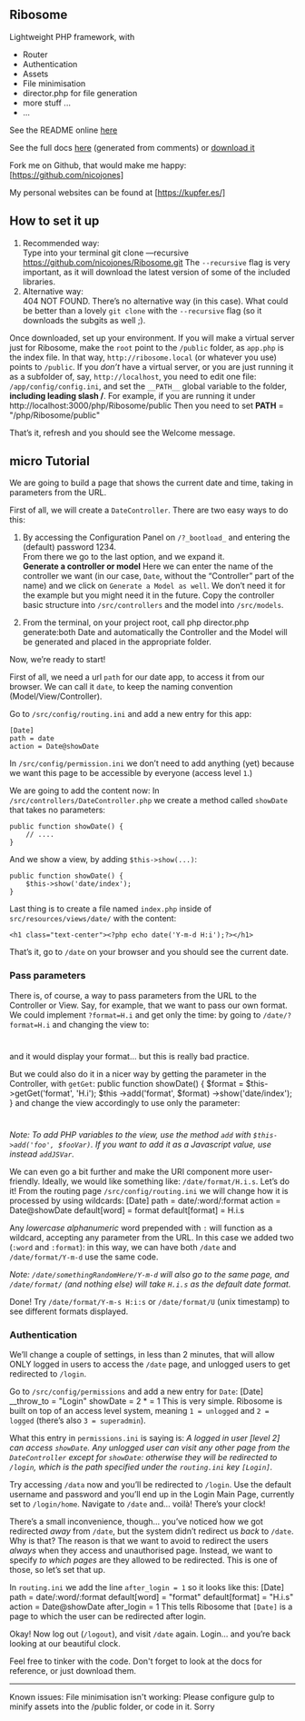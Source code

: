 ## Ribosome

Lightweight PHP framework, with

* Router
* Authentication
* Assets
* File minimisation
* director.php for file generation
* more stuff ...
* ...

See the README online [here][1]

See the full docs [here][2] (generated from comments) or [download it][3]

Fork me on Github, that would make me happy: [https://github.com/nicojones]

My personal websites can be found at [https://kupfer.es/]

## How to set it up
1. Recommended way:  
	Type into your terminal
		git clone —recursive https://github.com/nicojones/Ribosome.git
The `--recursive` flag is very important, as it will download the latest version of some of the included libraries.
2. Alternative way:  
	404 NOT FOUND. There’s no alternative way (in this case). What could be better than a lovely `git clone` with the `--recursive` flag (so it downloads the subgits as well ;).

Once downloaded, set up your environment. If you will make a virtual server just for Ribosome, make the `root` point to the `/public` folder, as `app.php` is the index file. In that way, `http://ribosome.local` (or whatever you use) points to `/public`.
If you *don’t* have a virtual server, or you are just running it as a subfolder of, say, `http://localhost`, you need to edit one file: `/app/config/config.ini`, and set the `__PATH__` global variable to the folder, **including leading slash /**. For example, if you are running it under
	http://localhost:3000/php/Ribosome/public
Then you need to set
	__PATH__ = "/php/Ribosome/public"

That’s it, refresh and you should see the Welcome message.

## micro Tutorial
We are going to build a page that shows the current date and time, taking in parameters from the URL.

First of all, we will create a `DateController`. There are two easy ways to do this:
1. By accessing the Configuration Panel on `/?_bootload_` and entering the (default) password 1234.  
	From there we go to the last option, and we expand it.  
	**Generate a controller or model**
	Here we can enter the name of the controller we want (in our case, `Date`, without the “Controller” part of the name) and we click on `Generate a Model as well`. We don’t need it for the example but you might need it in the future.
	Copy the controller basic structure into `/src/controllers` and the model into `/src/models`.

2. From the terminal, on your project root, call
		php director.php generate:both Date 
	and automatically the Controller and the Model will be generated and placed in the appropriate folder.

Now, we’re ready to start!

First of all, we need a url `path` for our date app, to access it from our browser. We can call it `date`, to keep the naming convention (Model/View/Controller).

Go to `/src/config/routing.ini` and add a new entry for this app:  

	[Date]
	path = date
	action = Date@showDate

In `/src/config/permission.ini` we don’t need to add anything (yet) because we want this page to be accessible by everyone (access level `1`.)

We are going to add the content now:
In `/src/controllers/DateController.php` we create a method called `showDate` that takes no parameters:

	public function showDate() {
	    // ....
	}

And we show a view, by adding `$this->show(...)`:

	public function showDate() {
	    $this->show('date/index');
	}

Last thing is to create a file named `index.php` inside of `src/resources/views/date/` with the content:  

	<h1 class="text-center"><?php echo date('Y-m-d H:i');?></h1>

That’s it, go to `/date` on your browser and you should see the current date.

### Pass parameters
There is, of course, a way to pass parameters from the URL to the Controller or View.
Say, for example, that we want to pass our own format. We could implement  `?format=H.i` and get only the time: by going to `/date/?format=H.i` and changing the view to:
	<h1 class="text-center"><?php echo date(
	!empty($_GET['format'])
	? $_GET['format']
	: 'Y-m-d H:i'
	); ?></h1>
and it would display your format… but this is really bad practice.

But we could also do it in a nicer way by getting the parameter in the Controller, with `getGet`:
	public function showDate() {
	   $format = $this->getGet('format', 'H.i');
	   $this
	        ->add('format', $format)
	        ->show('date/index');
	}
and change the view accordingly to use only the parameter:
	<h1 class="text-center"><?php echo date($format);?></h1>

*Note: To add PHP variables to the view, use the method `add` with `$this->add('foo', $fooVar)`. If you want to add it as a Javascript value, use instead `addJSVar`.*

We can even go a bit further and make the URI component more user-friendly. Ideally, we would like something like:
`/date/format/H.i.s`.
Let’s do it! From the routing page `/src/config/routing.ini` we will change how it is processed by using wildcards:
	[Date]
	path = date/:word/:format
	action = Date@showDate
	default[word] = format
	default[format] = H.i.s

Any *lowercase alphanumeric* word prepended with `:` will function as a wildcard, accepting any parameter from the URL. In this case we added two (`:word` and `:format`): in this way, we can have both `/date` and `/date/format/Y-m-d` use the same code.

*Note: `/date/somethingRandomHere/Y-m-d` will also go to the same page, and `/date/format/` (and nothing else) will take `H.i.s` as the default date format.*

Done! Try `/date/format/Y-m-s H:i:s` or `/date/format/U` (unix timestamp) to see different formats displayed.

### Authentication
We’ll change a couple of settings, in less than 2 minutes, that will allow ONLY logged in users to access the `/date` page, and unlogged users to get redirected to `/login`.

Go to `/src/config/permissions` and add a new entry for `Date`:
	[Date]
	__throw_to = "Login"
	showDate = 2
	* = 1
This is very simple. Ribosome is built on top of an access level system, meaning `1 = unlogged` and `2 = logged` (there’s also `3 = superadmin`).

What this entry in `permissions.ini` is saying is:
*A logged in user [level 2] can access `showDate`. Any unlogged user can visit any other page from the `DateController` except for `showDate`: otherwise they will be redirected to `/login`, which is the path specified under the `routing.ini` key `[Login]`.*

Try accessing `/data` now and you’ll be redirected to `/login`.
Use the default username and password and you’ll end up in the Login Main Page, currently set to `/login/home`. Navigate to `/date` and… voilà! There’s your clock!

There’s a small inconvenience, though… you’ve noticed how we got redirected *away* from `/date`, but the system didn’t redirect us *back* to `/date`. Why is that?
The reason is that we want to avoid to redirect the users *always* when they access and unauthorised page. Instead, we want to specify *to which pages* are they allowed to be redirected.
This is one of those, so let’s set that up.

In `routing.ini` we add the line `after_login = 1` so it looks like this:
	[Date]
	path = date/:word/:format
	default[word] = "format"
	default[format] = "H.i.s"
	action = Date@showDate
	after_login = 1 
This tells Ribosome that `[Date]` is a page to which the user can be redirected after login.

Okay! Now log out (`/logout`), and visit `/date` again. Login… and you’re back looking at our beautiful clock.

Feel free to tinker with the code. Don't forget to look at the docs for reference, or just download them.

<hr/>

Known issues:
File minimisation isn't working: Please configure gulp to minify assets into the /public folder, or code in it. Sorry

[1]:	https://github.com/nicojones/Ribosome
[2]:	https://rawgit.com/nicojones/Ribosome/master/docs/index.html
[3]:	https://rawgit.com/nicojones/Ribosome/master/docs/-API-documentation.zip